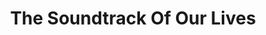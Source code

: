---
title: "The Soundtrack Of Our Lives"
summary: "The Soundtrack of Our Lives, often abbreviated T.S.O.O.L., was a Swedish rock band that formed in Gothenburg in 1995 and disbanded in 2012. The band's style draws heavily from sixties and seventies rock and punk, such as Rolling Stones and Iggy and the Stooges. Psychedelic rock is another strong influence for the band, and psychedelic and mystical references are also prominent in the band's lyrics and aesthetics. The abbreviation 'OEOC', which features on all their albums, refers to the phrase \"as above, so below\" from Hermeticism."
image: "the-soundtrack-of-our-lives.jpg"
apple_music_artist_url: "None"
wikipedia_url: "https://en.wikipedia.org/wiki/The_Soundtrack_of_Our_Lives"
---